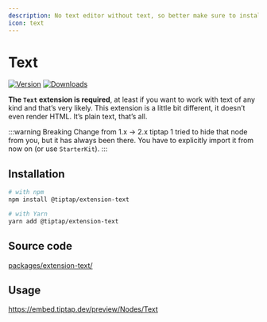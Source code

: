 ```yaml
---
description: No text editor without text, so better make sure to install that one.
icon: text
---
```


# Text
[![Version](https://img.shields.io/npm/v/@tiptap/extension-text.svg?label=version)](https://www.npmjs.com/package/@tiptap/extension-text)
[![Downloads](https://img.shields.io/npm/dm/@tiptap/extension-text.svg)](https://npmcharts.com/compare/@tiptap/extension-text?minimal=true)

**The `Text` extension is required**, at least if you want to work with text of any kind and that’s very likely. This extension is a little bit different, it doesn’t even render HTML. It’s plain text, that’s all.

:::warning Breaking Change from 1.x → 2.x
tiptap 1 tried to hide that node from you, but it has always been there. You have to explicitly import it from now on (or use `StarterKit`).
:::

## Installation
```bash
# with npm
npm install @tiptap/extension-text

# with Yarn
yarn add @tiptap/extension-text
```

## Source code
[packages/extension-text/](https://github.com/ueberdosis/tiptap/blob/main/packages/extension-text/)

## Usage
https://embed.tiptap.dev/preview/Nodes/Text
